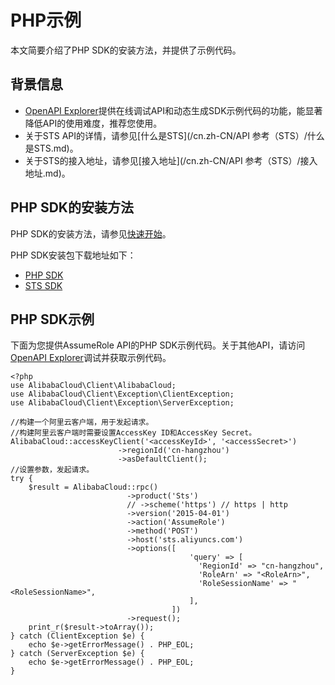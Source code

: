 # PHP示例

本文简要介绍了PHP SDK的安装方法，并提供了示例代码。

## 背景信息

-   [OpenAPI Explorer](https://api.aliyun.com/)提供在线调试API和动态生成SDK示例代码的功能，能显著降低API的使用难度，推荐您使用。
-   关于STS API的详情，请参见[什么是STS](/cn.zh-CN/API 参考（STS）/什么是STS.md)。
-   关于STS的接入地址，请参见[接入地址](/cn.zh-CN/API 参考（STS）/接入地址.md)。

## PHP SDK的安装方法

PHP SDK的安装方法，请参见[快速开始]()。

PHP SDK安装包下载地址如下：

-   [PHP SDK](https://github.com/aliyun/openapi-sdk-php)
-   [STS SDK](https://github.com/aliyun/openapi-sdk-php/tree/master/src/Sts)

## PHP SDK示例

下面为您提供AssumeRole API的PHP SDK示例代码。关于其他API，请访问[OpenAPI Explorer](https://api.aliyun.com/)调试并获取示例代码。

```
<?php
use AlibabaCloud\Client\AlibabaCloud;
use AlibabaCloud\Client\Exception\ClientException;
use AlibabaCloud\Client\Exception\ServerException;

//构建一个阿里云客户端，用于发起请求。
//构建阿里云客户端时需要设置AccessKey ID和AccessKey Secret。
AlibabaCloud::accessKeyClient('<accessKeyId>', '<accessSecret>')
                        ->regionId('cn-hangzhou')
                        ->asDefaultClient();
//设置参数，发起请求。
try {
    $result = AlibabaCloud::rpc()
                          ->product('Sts')
                          // ->scheme('https') // https | http
                          ->version('2015-04-01')
                          ->action('AssumeRole')
                          ->method('POST')
                          ->host('sts.aliyuncs.com')
                          ->options([
                                        'query' => [
                                          'RegionId' => "cn-hangzhou",
                                          'RoleArn' => "<RoleArn>",
                                          'RoleSessionName' => "<RoleSessionName>",
                                        ],
                                    ])
                          ->request();
    print_r($result->toArray());
} catch (ClientException $e) {
    echo $e->getErrorMessage() . PHP_EOL;
} catch (ServerException $e) {
    echo $e->getErrorMessage() . PHP_EOL;
}
```

